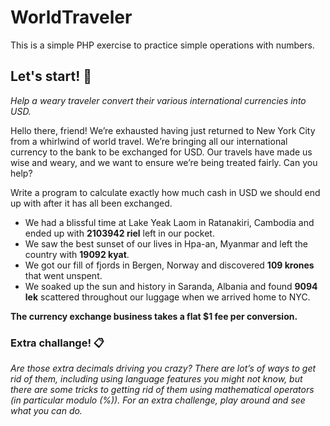 # WorldTraveler
This is a simple PHP exercise to practice simple operations with numbers. 

## Let's start! 🚀

_Help a weary traveler convert their various international currencies into USD._

Hello there, friend! We’re exhausted having just returned to New York City from a whirlwind of world travel. We’re bringing all our international currency to the bank to be exchanged for USD. Our travels have made us wise and weary, and we want to ensure we’re being treated fairly. Can you help?

Write a program to calculate exactly how much cash in USD we should end up with after it has all been exchanged.

* We had a blissful time at Lake Yeak Laom in Ratanakiri, Cambodia and ended up with **2103942 riel** left in our pocket.
* We saw the best sunset of our lives in Hpa-an, Myanmar and left the country with **19092 kyat**.
* We got our fill of fjords in Bergen, Norway and discovered **109 krones** that went unspent.
* We soaked up the sun and history in Saranda, Albania and found **9094 lek** scattered throughout our luggage when we arrived home to NYC.

**The currency exchange business takes a flat $1 fee per conversion.**

### Extra challange! 📋

_Are those extra decimals driving you crazy? There are lot’s of ways to get rid of them, including using language features you might not know, but there are some tricks to getting rid of them using mathematical operators (in particular modulo (%)). For an extra challenge, play around and see what you can do._

